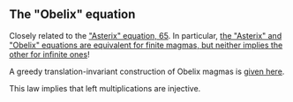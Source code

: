 ## The "Obelix" equation

Closely related to the ["Asterix" equation, 65](https://teorth.github.io/equational_theories/implications/?65).  In particular, [the "Asterix" and "Obelix" equations are equivalent for finite magmas, but neither implies the other for infinite ones](https://teorth.github.io/equational_theories/blueprint/infinite-magma-constructions-chapter.html#asterix-section)!

A greedy translation-invariant construction of Obelix magmas is [given here](https://leanprover.zulipchat.com/#narrow/channel/458659-Equational/topic/Obelix.3A.20joining.20two.20approaches).

This law implies that left multiplications are injective.
